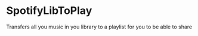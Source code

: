 # SpotifyLibToPlay
Transfers all you music in you library to a playlist for you to be able to share
